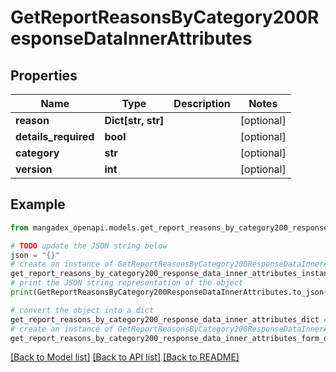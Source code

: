 # GetReportReasonsByCategory200ResponseDataInnerAttributes


## Properties

Name | Type | Description | Notes
------------ | ------------- | ------------- | -------------
**reason** | **Dict[str, str]** |  | [optional] 
**details_required** | **bool** |  | [optional] 
**category** | **str** |  | [optional] 
**version** | **int** |  | [optional] 

## Example

```python
from mangadex_openapi.models.get_report_reasons_by_category200_response_data_inner_attributes import GetReportReasonsByCategory200ResponseDataInnerAttributes

# TODO update the JSON string below
json = "{}"
# create an instance of GetReportReasonsByCategory200ResponseDataInnerAttributes from a JSON string
get_report_reasons_by_category200_response_data_inner_attributes_instance = GetReportReasonsByCategory200ResponseDataInnerAttributes.from_json(json)
# print the JSON string representation of the object
print(GetReportReasonsByCategory200ResponseDataInnerAttributes.to_json())

# convert the object into a dict
get_report_reasons_by_category200_response_data_inner_attributes_dict = get_report_reasons_by_category200_response_data_inner_attributes_instance.to_dict()
# create an instance of GetReportReasonsByCategory200ResponseDataInnerAttributes from a dict
get_report_reasons_by_category200_response_data_inner_attributes_form_dict = get_report_reasons_by_category200_response_data_inner_attributes.from_dict(get_report_reasons_by_category200_response_data_inner_attributes_dict)
```
[[Back to Model list]](../README.md#documentation-for-models) [[Back to API list]](../README.md#documentation-for-api-endpoints) [[Back to README]](../README.md)


